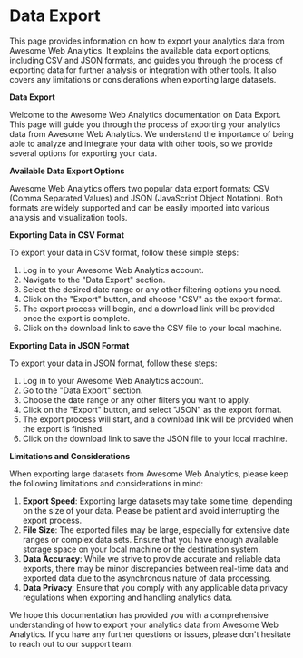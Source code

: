 <h1>Data Export</h1>
<p>This page provides information on how to export your analytics data from Awesome Web Analytics. It explains the available data export options, including CSV and JSON formats, and guides you through the process of exporting data for further analysis or integration with other tools. It also covers any limitations or considerations when exporting large datasets.</p>
<p><strong>Data Export</strong></p>
<p>Welcome to the Awesome Web Analytics documentation on Data Export. This page will guide you through the process of exporting your analytics data from Awesome Web Analytics. We understand the importance of being able to analyze and integrate your data with other tools, so we provide several options for exporting your data.</p>
<p><strong>Available Data Export Options</strong></p>
<p>Awesome Web Analytics offers two popular data export formats: CSV (Comma Separated Values) and JSON (JavaScript Object Notation). Both formats are widely supported and can be easily imported into various analysis and visualization tools.</p>
<p><strong>Exporting Data in CSV Format</strong></p>
<p>To export your data in CSV format, follow these simple steps:</p>
<ol>
<li>Log in to your Awesome Web Analytics account.</li>
<li>Navigate to the "Data Export" section.</li>
<li>Select the desired date range or any other filtering options you need.</li>
<li>Click on the "Export" button, and choose "CSV" as the export format.</li>
<li>The export process will begin, and a download link will be provided once the export is complete.</li>
<li>Click on the download link to save the CSV file to your local machine.</li>
</ol>
<p><strong>Exporting Data in JSON Format</strong></p>
<p>To export your data in JSON format, follow these steps:</p>
<ol>
<li>Log in to your Awesome Web Analytics account.</li>
<li>Go to the "Data Export" section.</li>
<li>Choose the date range or any other filters you want to apply.</li>
<li>Click on the "Export" button, and select "JSON" as the export format.</li>
<li>The export process will start, and a download link will be provided when the export is finished.</li>
<li>Click on the download link to save the JSON file to your local machine.</li>
</ol>
<p><strong>Limitations and Considerations</strong></p>
<p>When exporting large datasets from Awesome Web Analytics, please keep the following limitations and considerations in mind:</p>
<ol>
<li><strong>Export Speed</strong>: Exporting large datasets may take some time, depending on the size of your data. Please be patient and avoid interrupting the export process.</li>
<li><strong>File Size</strong>: The exported files may be large, especially for extensive date ranges or complex data sets. Ensure that you have enough available storage space on your local machine or the destination system.</li>
<li><strong>Data Accuracy</strong>: While we strive to provide accurate and reliable data exports, there may be minor discrepancies between real-time data and exported data due to the asynchronous nature of data processing.</li>
<li><strong>Data Privacy</strong>: Ensure that you comply with any applicable data privacy regulations when exporting and handling analytics data.</li>
</ol>
<p>We hope this documentation has provided you with a comprehensive understanding of how to export your analytics data from Awesome Web Analytics. If you have any further questions or issues, please don't hesitate to reach out to our support team.</p>
